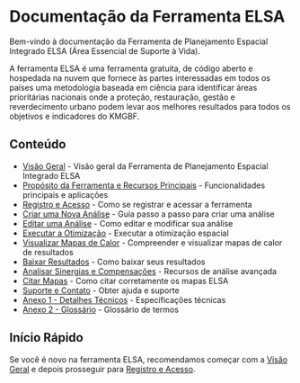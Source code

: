 # Documentação da Ferramenta ELSA

Bem-vindo à documentação da Ferramenta de Planejamento Espacial Integrado ELSA (Área Essencial de Suporte à Vida).

A ferramenta ELSA é uma ferramenta gratuita, de código aberto e hospedada na nuvem que fornece às partes interessadas em todos os países uma metodologia baseada em ciência para identificar áreas prioritárias nacionais onde a proteção, restauração, gestão e reverdecimento urbano podem levar aos melhores resultados para todos os objetivos e indicadores do KMGBF.

## Conteúdo

- [Visão Geral](01_overview.md) - Visão geral da Ferramenta de Planejamento Espacial Integrado ELSA
- [Propósito da Ferramenta e Recursos Principais](02_tool_purpose.md) - Funcionalidades principais e aplicações
- [Registro e Acesso](03_registration.md) - Como se registrar e acessar a ferramenta
- [Criar uma Nova Análise](04_creating_analysis.md) - Guia passo a passo para criar uma análise
- [Editar uma Análise](05_editing_analysis.md) - Como editar e modificar sua análise
- [Executar a Otimização](06_running_optimization.md) - Executar a otimização espacial
- [Visualizar Mapas de Calor](07_viewing_heatmaps.md) - Compreender e visualizar mapas de calor de resultados
- [Baixar Resultados](08_downloading_results.md) - Como baixar seus resultados
- [Analisar Sinergias e Compensações](09_analyse_synergies.md) - Recursos de análise avançada
- [Citar Mapas](10_citing_maps.md) - Como citar corretamente os mapas ELSA
- [Suporte e Contato](11_support.md) - Obter ajuda e suporte
- [Anexo 1 - Detalhes Técnicos](12_annex1.md) - Especificações técnicas
- [Anexo 2 - Glossário](13_annex2.md) - Glossário de termos

## Início Rápido

Se você é novo na ferramenta ELSA, recomendamos começar com a [Visão Geral](01_overview.md) e depois prosseguir para [Registro e Acesso](03_registration.md).
